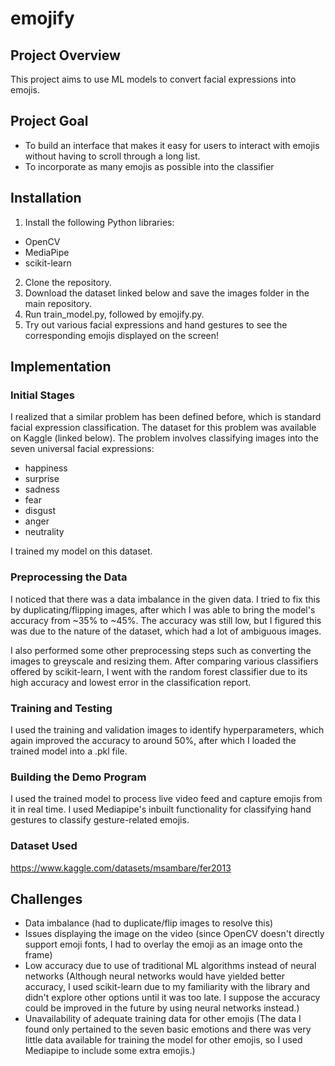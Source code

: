 # emojify

## Project Overview
This project aims to use ML models to convert facial expressions into emojis.

## Project Goal
- To build an interface that makes it easy for users to interact with emojis without having to scroll through a long list.
- To incorporate as many emojis as possible into the classifier

## Installation
1. Install the following Python libraries:
- OpenCV
- MediaPipe
- scikit-learn
2. Clone the repository. 
3. Download the dataset linked below and save the images folder in the main repository.
4. Run train_model.py, followed by emojify.py.
5. Try out various facial expressions and hand gestures to see the corresponding emojis displayed on the screen!

## Implementation
### Initial Stages
I realized that a similar problem has been defined before, which is standard facial expression classification. The dataset for this problem was available on Kaggle (linked below). The problem involves classifying images into the seven universal facial expressions:

- happiness
- surprise
- sadness
- fear
- disgust
- anger
- neutrality

I trained my model on this dataset.

### Preprocessing the Data
I noticed that there was a data imbalance in the given data. I tried to fix this by duplicating/flipping images, after which I was able to bring the model's accuracy from ~35% to ~45%. The accuracy was still low, but I figured this was due to the nature of the dataset, which had a lot of ambiguous images.

I also performed some other preprocessing steps such as converting the images to greyscale and resizing them. After comparing various classifiers offered by scikit-learn, I went with the random forest classifier due to its high accuracy and lowest error in the classification report.

### Training and Testing
I used the training and validation images to identify hyperparameters, which again improved the accuracy to around 50%, after which I loaded the trained model into a .pkl file.

### Building the Demo Program
I used the trained model to process live video feed and capture emojis from it in real time. I used Mediapipe's inbuilt functionality for classifying hand gestures to classify gesture-related emojis.

### Dataset Used 
https://www.kaggle.com/datasets/msambare/fer2013

## Challenges
- Data imbalance (had to duplicate/flip images to resolve this)
- Issues displaying the image on the video (since OpenCV doesn't directly support emoji fonts, I had to overlay the emoji as an image onto the frame)
- Low accuracy due to use of traditional ML algorithms instead of neural networks (Although neural networks would have yielded better accuracy, I used scikit-learn due to my familiarity with the library and didn't explore other options until it was too late. I suppose the accuracy could be improved in the future by using neural networks instead.)
- Unavailability of adequate training data for other emojis (The data I found only pertained to the seven basic emotions and there was very little data available for training the model for other emojis, so I used Mediapipe to include some extra emojis.) 
